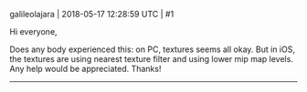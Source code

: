 galileolajara | 2018-05-17 12:28:59 UTC | #1

Hi everyone,

Does any body experienced this: on PC, textures seems all okay. But in iOS, the textures are using nearest texture filter and using lower mip map levels. Any help would be appreciated. Thanks!

-------------------------

